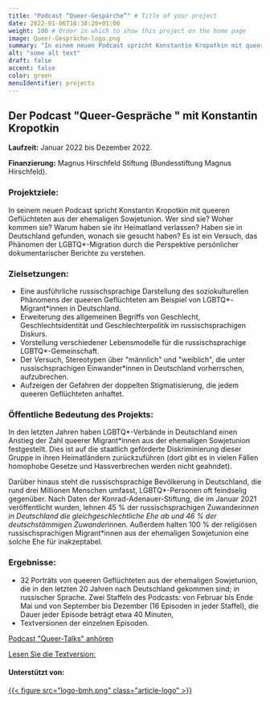 ```yaml
---
title: "Podcast “Queer-Gespärche”" # Title of your project
date: 2022-01-06T16:38:20+01:00
weight: 100 # Order in which to show this project on the home page
image: Queer-Gespräche-logo.png
summary: "In einem neuen Podcast spricht Konstantin Kropotkin mit queeren Flüchtlingen aus der ehemaligen Sowjetunion." 
alt: "some alt text"
draft: false
accent: false
color: green
menuIdentifier: projects
---
```


## Der Podcast "Queer-Gespräche " mit Konstantin Kropotkin

**Laufzeit:** Januar 2022 bis Dezember 2022.

**Finanzierung:** Magnus Hirschfeld Stiftung (Bundesstiftung Magnus Hirschfeld).

### Projektziele:
In seinem neuen Podcast spricht Konstantin Kropotkin mit queeren Geflüchteten aus der ehemaligen Sowjetunion. Wer sind sie? Woher kommen sie? Warum haben sie ihr Heimatland verlassen? Haben sie in Deutschland gefunden, wonach sie gesucht haben? Es ist ein Versuch, das Phänomen der LGBTQ*-Migration durch die Perspektive persönlicher dokumentarischer Berichte zu verstehen.
 
### Zielsetzungen:
- Eine ausführliche russischsprachige Darstellung des soziokulturellen Phänomens der queeren Geflüchteten am Beispiel von LGBTQ*-Migrant*innen in Deutschland.
- Erweiterung des allgemeinen Begriffs von Geschlecht, Geschlechtsidentität und Geschlechterpolitik im russischsprachigen Diskurs.
- Vorstellung verschiedener Lebensmodelle für die russischsprachige LGBTQ*-Gemeinschaft.
- Der Versuch, Stereotypen über "männlich" und "weiblich", die unter russischsprachigen Einwander*innen in Deutschland vorherrschen, aufzubrechen.
- Aufzeigen der Gefahren der doppelten Stigmatisierung, die jedem queeren Geflüchteten anhaftet.

### Öffentliche Bedeutung des Projekts:
In den letzten Jahren haben LGBTQ*-Verbände in Deutschland einen Anstieg der Zahl queerer Migrant*innen aus der ehemaligen Sowjetunion festgestellt. Dies ist auf die staatlich geförderte Diskriminierung dieser Gruppe in ihren Heimatländern zurückzuführen (dort gibt es in vielen Fällen homophobe Gesetze und Hassverbrechen werden nicht geahndet).
 
Darüber hinaus steht die russischsprachige Bevölkerung in Deutschland, die rund drei Millionen Menschen umfasst, LGBTQ*-Personen oft feindselig gegenüber. Nach Daten der Konrad-Adenauer-Stiftung, die im Januar 2021 veröffentlicht wurden, lehnen 45 % der russischsprachigen Zuwander*innen in Deutschland die gleichgeschlechtliche Ehe ab und 46 % der deutschstämmigen Zuwander*innen. Außerdem halten 100 % der religiösen russischsprachigen Migrant*innen aus der ehemaligen Sowjetunion eine solche Ehe für inakzeptabel.

### Ergebnisse:
- 32 Porträts von queeren Geflüchteten aus der ehemaligen Sowjetunion, die in den letzten 20 Jahren nach Deutschland gekommen sind; in russischer Sprache. Zwei Staffeln des Podcasts: von Februar bis Ende Mai und von September bis Dezember (16 Episoden in jeder Staffel), die Dauer jeder Episode beträgt etwa 40 Minuten,
- Textversionen der einzelnen Episoden.

[Podcast "Queer-Talks" anhören](https://queerbesedy.mave.digital/ep-1)

[Lesen Sie die Textversion:](https://www.patreon.com/sodomiumora/posts?filters%5Btag%5D=%23%D0%BA%D0%B2%D0%B8%D1%80%D0%BF%D0%BE%D0%B1%D0%B5%D0%B3%D0%B8%20%23%D0%BA%D0%B2%D0%B8%D1%80%D0%B1%D0%B5%D1%81%D0%B5%D0%B4%D1%8B)

#### Unterstützt von:
[{{< figure src="logo-bmh.png" class="article-logo" >}}](https://mh-stiftung.de/)
